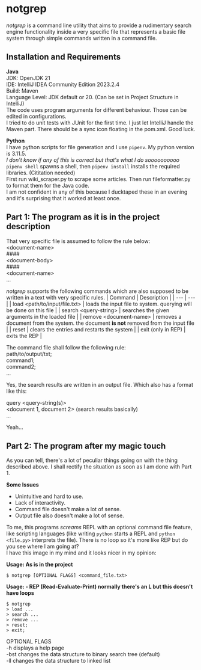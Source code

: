 # notgrep
_notgrep_ is a command line utility that aims to provide a rudimentary search engine functionality inside a very specific file that represents a basic file system through simple commands written in a command file. 

## Installation and Requirements
**Java**\
JDK: OpenJDK 21\
IDE: IntelliJ IDEA Community Edition 2023.2.4\
Build: Maven\
Language Level: JDK default or 20. (Can be set in Project Structure in IntelliJ)\
The code uses program arguments for different behaviour. Those can be edited in configurations.\
I tried to do unit tests with JUnit for the first time. I just let IntelliJ handle the Maven part. There should be a sync icon floating in the pom.xml. Good luck.

**Python**\
I have python scripts for file generation and I use `pipenv`. My python version is 3.11.5.\
*I don't know if any of this is correct but that's what I do soooooooooo*\
`pipenv shell` spawns a shell, then `pipenv install` installs the required libraries. (Cititation needed) \
First run wiki_scraper.py to scrape some articles. Then run fileformatter.py to format them for the Java code. \
I am not confident in any of this because I ducktaped these in an evening and it's surprising that it worked at least once.

## Part 1: The program as it is in the project description
That very specific file is assumed to follow the rule below:\
\<document-name\>\
\####\
\<document-body\>\
\####\
\<document-name\>\
...

_notgrep_ supports the following commands which are also supposed to be written in a text with very specific rules. 
| Command | Description |
| --- | --- |
| load <path/to/input/file.txt> | loads the input file to system. querying will be done on this file |
| search \<query-string> | searches the given arguments in the loaded file |
| remove \<document-name> | removes a document from the system. the document **is not** removed from the input file |
| reset | clears the entries and restarts the system |
| exit (only in REP) | exits the REP |

The command file shall follow the following rule:\
path/to/output/txt;\
command1;\
command2;\
...

Yes, the search results are written in an output file. Which also has a format like this:

query \<query-string(s)>\
\<document 1, document 2> (search results basically)\
...

Yeah...


## Part 2: The program after my magic touch
As you can tell, there's a lot of peculiar things going on with the thing described above. I shall rectify the situation as soon as I am done with Part 1.

**Some Issues**
- Unintuitive and hard to use.
- Lack of interactivity.
- Command file doesn't make a lot of sense.
- Output file also doesn't make a lot of sense.

To me, this programs _screams_ REPL with an optional command file feature, like scripting languages (like writing `python` starts a REPL and `python <file.py>` interprets the file). There is no loop so it's more like REP but do you see where I am going at?\
I have this image in my mind and it looks nicer in my opinion:

**Usage: As is in the project**
```console
$ notgrep [OPTIONAL FLAGS] <command_file.txt>
```
**Usage: - REP (Read-Evaluate-Print) normally there's an L but this doesn't have loops**
```console
$ notgrep
> load ...
> search ...
> remove ...
> reset;
> exit; 
```
OPTIONAL FLAGS\
-h   displays a help page\
-bst changes the data structure to binary search tree (default) \
-ll  changes the data structure to linked list
